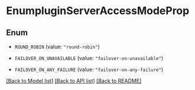 # EnumpluginServerAccessModeProp

## Enum


* `ROUND_ROBIN` (value: `"round-robin"`)

* `FAILOVER_ON_UNAVAILABLE` (value: `"failover-on-unavailable"`)

* `FAILOVER_ON_ANY_FAILURE` (value: `"failover-on-any-failure"`)


[[Back to Model list]](../README.md#documentation-for-models) [[Back to API list]](../README.md#documentation-for-api-endpoints) [[Back to README]](../README.md)


